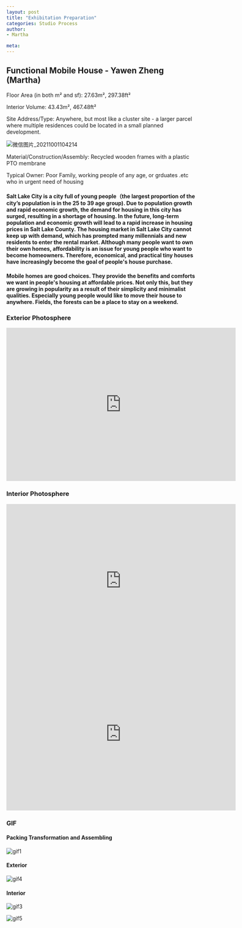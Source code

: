 ```yaml
---
layout: post
title: "Exhibitation Preparation"
categories: Studio Process
author:
- Martha

meta:
---
```


## Functional Mobile House - Yawen Zheng (Martha)

Floor Area (in both m² and sf): 27.63m², 297.38ft²

Interior Volume: 43.43m², 467.48ft²

Site Address/Type: Anywhere, but most like a cluster site - a larger parcel where multiple residences could be located in a small planned development.

![微信图片_20211001104214](https://user-images.githubusercontent.com/90550813/135557444-7d0e2297-71eb-4978-85be-6044ec1d146d.png)

Material/Construction/Assembly: Recycled wooden frames with a plastic PTO membrane

Typical Owner: Poor Family, working people of any age, or grduates .etc who in urgent need of housing

#### Salt Lake City is a city full of young people（the largest proportion of the city’s population is in the 25 to 39 age group). Due to population growth and rapid economic growth, the demand for housing in this city has surged, resulting in a shortage of housing. In the future, long-term population and economic growth will lead to a rapid increase in housing prices in Salt Lake County. The housing market in Salt Lake City cannot keep up with demand, which has prompted many millennials and new residents to enter the rental market. Although many people want to own their own homes, affordability is an issue for young people who want to become homeowners. Therefore, economical, and practical tiny houses have increasingly become the goal of people's house purchase.

#### Mobile homes are good choices. They provide the benefits and comforts we want in people's housing at affordable prices. Not only this, but they are growing in popularity as a result of their simplicity and minimalist qualities. Especially young people would like to move their house to anywhere. Fields, the forests can be a place to stay on a weekend.

### Exterior Photosphere

<iframe width="600" height="400" allowfullscreen style="border-style:none;" src="https://cdn.pannellum.org/2.5/pannellum.htm#panorama=https%3A//i.loli.net/2021/10/01/JCXDWcsrxh9NbPK.jpg&autoLoad=true"></iframe>

### Interior Photosphere

<iframe width="600" height="400" allowfullscreen style="border-style:none;" src="https://cdn.pannellum.org/2.5/pannellum.htm#panorama=https%3A//i.loli.net/2021/10/01/rQFzCoDfWnOcyU7.jpg&title=Interior1&author=Martha&autoLoad=true"></iframe>

<iframe width="600" height="400" allowfullscreen style="border-style:none;" src="https://cdn.pannellum.org/2.5/pannellum.htm#panorama=https%3A//i.loli.net/2021/10/01/lU8JYsWPEVBrpOc.jpg&title=Interior2&author=Martha&autoLoad=true"></iframe>

### GIF
#### Packing Transformation and Assembling
![gif1](https://user-images.githubusercontent.com/90550813/135559441-d96c2a6f-1fdc-460e-b8e5-663884f0ad37.gif)

#### Exterior
![gif4](https://user-images.githubusercontent.com/90550813/135559475-149a80d9-5f0c-42f6-b2ee-6782ed58445d.gif)

#### Interior
![gif3](https://user-images.githubusercontent.com/90550813/135559519-4a6f30e4-ce3a-4a28-b433-d77daa2934e2.gif)

![gif5](https://user-images.githubusercontent.com/90550813/135559559-3cc93619-ed20-4b18-9f2a-26efe32d8c39.gif)

